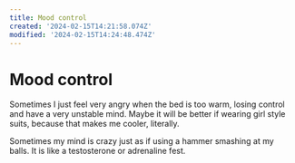 ```yaml
---
title: Mood control
created: '2024-02-15T14:21:58.074Z'
modified: '2024-02-15T14:24:48.474Z'
---
```


# Mood control

Sometimes I just feel very angry when the bed is too warm, losing control and have a very unstable mind. Maybe it will be better if wearing girl style suits, because that makes me cooler, literally.

Sometimes my mind is crazy just as if using a hammer smashing at my balls. It is like a testosterone or adrenaline fest.
